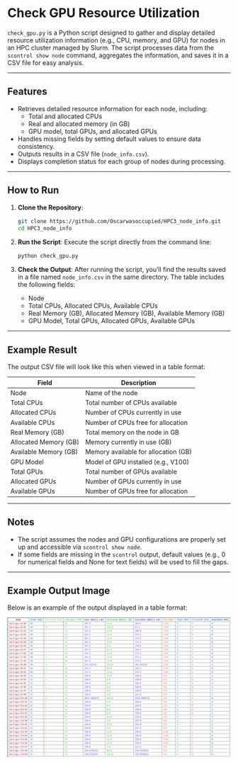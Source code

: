 # Check GPU Resource Utilization

`check_gpu.py` is a Python script designed to gather and display detailed resource utilization information (e.g., CPU, memory, and GPU) for nodes in an HPC cluster managed by Slurm. The script processes data from the `scontrol show node` command, aggregates the information, and saves it in a CSV file for easy analysis.

---

## Features

- Retrieves detailed resource information for each node, including:
    - Total and allocated CPUs
    - Real and allocated memory (in GB)
    - GPU model, total GPUs, and allocated GPUs
- Handles missing fields by setting default values to ensure data consistency.
- Outputs results in a CSV file (`node_info.csv`).
- Displays completion status for each group of nodes during processing.

---

## How to Run

1. **Clone the Repository**:
     ```bash
     git clone https://github.com/Oscarwasoccupied/HPC3_node_info.git
     cd HPC3_node_info
     ```

2. **Run the Script**:
     Execute the script directly from the command line:
     ```bash
     python check_gpu.py
     ```

3. **Check the Output**:
     After running the script, you’ll find the results saved in a file named `node_info.csv` in the same directory. The table includes the following fields:
     - Node
     - Total CPUs, Allocated CPUs, Available CPUs
     - Real Memory (GB), Allocated Memory (GB), Available Memory (GB)
     - GPU Model, Total GPUs, Allocated GPUs, Available GPUs

---

## Example Result

The output CSV file will look like this when viewed in a table format:

| Field                  | Description                              |
|------------------------|------------------------------------------|
| Node                   | Name of the node                         |
| Total CPUs             | Total number of CPUs available           |
| Allocated CPUs         | Number of CPUs currently in use          |
| Available CPUs         | Number of CPUs free for allocation       |
| Real Memory (GB)       | Total memory on the node in GB           |
| Allocated Memory (GB)  | Memory currently in use (GB)             |
| Available Memory (GB)  | Memory available for allocation (GB)     |
| GPU Model              | Model of GPU installed (e.g., V100)      |
| Total GPUs             | Total number of GPUs available           |
| Allocated GPUs         | Number of GPUs currently in use          |
| Available GPUs         | Number of GPUs free for allocation       |

---

## Notes

- The script assumes the nodes and GPU configurations are properly set up and accessible via `scontrol show node`.
- If some fields are missing in the `scontrol` output, default values (e.g., 0 for numerical fields and None for text fields) will be used to fill the gaps.

---

## Example Output Image

Below is an example of the output displayed in a table format:

![Example Output](display_example.png)